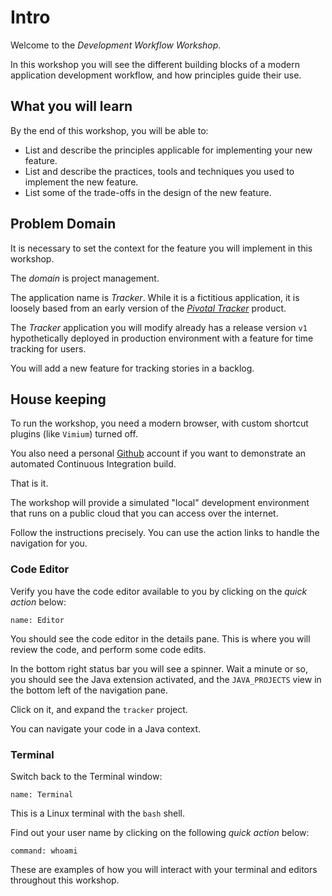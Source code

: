 # Intro

Welcome to the *Development Workflow Workshop*.

In this workshop you will see the different building blocks of a modern
application development workflow,
and how principles guide their use.

## What you will learn

By the end of this workshop,
you will be able to:

-   List and describe the principles applicable for implementing your
    new feature.
-   List and describe the practices,
    tools and techniques you used to implement the new feature.
-   List some of the trade-offs in the design of the new feature.

## Problem Domain

It is necessary to set the context for the feature you will implement in
this workshop.

The *domain* is project management.

The application name is *Tracker*.
While it is a fictitious application,
it is loosely based from an early version of the
[*Pivotal Tracker*](https://www.pivotaltracker.com/) product.

The *Tracker* application you will modify already has a release version
`v1` hypothetically deployed in production environment with a feature
for time tracking for users.

You will add a new feature for tracking stories in a backlog.

## House keeping

To run the workshop, you need a modern browser,
with custom shortcut plugins (like `Vimium`) turned off.

You also need a personal [Github](https://github.com) account if you
want to demonstrate an automated Continuous Integration build.

That is it.

The workshop will provide a simulated "local" development environment
that runs on a public cloud that you can access over the internet.

Follow the instructions precisely.
You can use the action links to handle the navigation for you.

### Code Editor

Verify you have the code editor available to you by clicking on the
*quick action* below:

```dashboard:open-dashboard
name: Editor
```

You should see the code editor in the details pane.
This is where you will review the code,
and perform some code edits.

In the bottom right status bar you will see a spinner.
Wait a minute or so,
you should see the Java extension activated,
and the `JAVA_PROJECTS` view in the bottom left of the navigation pane.

Click on it,
and expand the `tracker` project.

You can navigate your code in a Java context.

### Terminal

Switch back to the Terminal window:

```dashboard:open-dashboard
name: Terminal
```

This is a Linux terminal with the `bash` shell.

Find out your user name by clicking on the following *quick action*
below:

```terminal:execute
command: whoami
```

These are examples of how you will interact with your terminal and
editors throughout this workshop.

